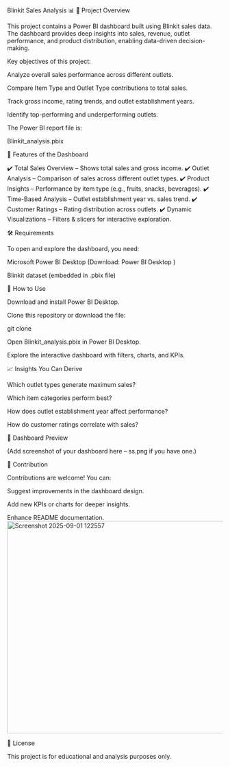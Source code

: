 Blinkit Sales Analysis 📊
📌 Project Overview

This project contains a Power BI dashboard built using Blinkit sales data. The dashboard provides deep insights into sales, revenue, outlet performance, and product distribution, enabling data-driven decision-making.

Key objectives of this project:

Analyze overall sales performance across different outlets.

Compare Item Type and Outlet Type contributions to total sales.

Track gross income, rating trends, and outlet establishment years.

Identify top-performing and underperforming outlets.

The Power BI report file is:

Blinkit_analysis.pbix

📂 Features of the Dashboard

✔️ Total Sales Overview – Shows total sales and gross income.
✔️ Outlet Analysis – Comparison of sales across different outlet types.
✔️ Product Insights – Performance by item type (e.g., fruits, snacks, beverages).
✔️ Time-Based Analysis – Outlet establishment year vs. sales trend.
✔️ Customer Ratings – Rating distribution across outlets.
✔️ Dynamic Visualizations – Filters & slicers for interactive exploration.

🛠️ Requirements

To open and explore the dashboard, you need:

Microsoft Power BI Desktop (Download: Power BI Desktop
)

Blinkit dataset (embedded in .pbix file)

🚀 How to Use

Download and install Power BI Desktop.

Clone this repository or download the file:

git clone <your-repo-link>


Open Blinkit_analysis.pbix in Power BI Desktop.

Explore the interactive dashboard with filters, charts, and KPIs.

📈 Insights You Can Derive

Which outlet types generate maximum sales?

Which item categories perform best?

How does outlet establishment year affect performance?

How do customer ratings correlate with sales?

📸 Dashboard Preview

(Add screenshot of your dashboard here – ss.png if you have one.)

🤝 Contribution

Contributions are welcome! You can:

Suggest improvements in the dashboard design.

Add new KPIs or charts for deeper insights.

Enhance README documentation.
<img width="871" height="495" alt="Screenshot 2025-09-01 122557" src="https://github.com/user-attachments/assets/515594ab-78a2-4533-a025-ae082f956d1c" />


📜 License

This project is for educational and analysis purposes only.
